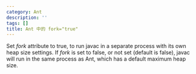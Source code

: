 ```yaml
---
category: Ant
description: ''
tags: []
title: Ant 中的 fork="true"
---
```


Set _fork_ attribute to true, to run javac in a separate process with its own heap size settings. If _fork_ is set to false, or not set (default is false), javac will run in the same process as Ant, which has a default maximum heap size.